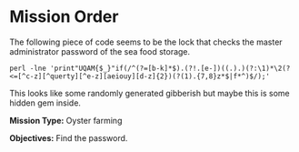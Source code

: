 # Mission Order

The following piece of code seems to be the lock that checks the master administrator password of the sea food storage.

```
perl -lne 'print"UQAM{$_}"if(/^(?=[b-k]*$).(?!.[e-])((.).)(?:\1)*\2(?<=[^c-z][^querty][^e-z][aeiouy][d-z]{2})(?(1).{7,8}z*$|f*^)$/);'
```

This looks like some randomly generated gibberish but maybe this is some hidden gem inside.

**Mission Type:** Oyster farming

**Objectives:** Find the password.
